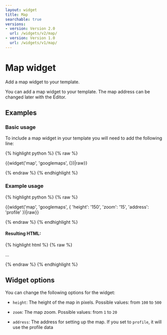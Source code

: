 ```yaml
---
layout: widget
title: Map
searchable: true
versions:
- version: Version 2.0
  url: /widgets/v2/map/
- version: Version 1.0
  url: /widgets/v1/map/
---
```


# Map widget

Add a map widget to your template.

You can add a map widget to your template. The map address can be changed later with the Editor.

## Examples

### Basic usage

To include a map widget in your template you will need to add the following line:

{% highlight python %}
{% raw %}

{{widget('map', 'googlemaps', {})|raw}}

{% endraw %}
{% endhighlight %}

### Example usage

{% highlight python %}
{% raw %}

{{widget('map', 'googlemaps', {
  'height': '150',
  'zoom': '15',
  'address': 'profile'
})|raw}}

{% endraw %}
{% endhighlight %}

#### Resulting HTML:

{% highlight html %}
{% raw %}

<div id="page-zones__main-widgets__MapWidget" data-name="map" class="widget  widget--zone-widget">
  <div class="bk-map  map  widget__map">
    <div class="embed-wrap  map__embed-wrap  js-map">
      ...
    </div>
  </div>
</div>

{% endraw %}
{% endhighlight %}

## Widget options

You can change the following options for the widget:

* `height`: The height of the map in pixels. Possible values: from `100` to `500`

* `zoom`: The map zoom. Possible values: from `1` to `20`

* `address`: The address for setting up the map. If you set to `profile`, it will use the profile data
